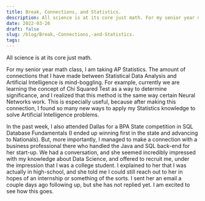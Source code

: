 ```yaml
---
title: Break, Connections, and Statistics.
description: All science is at its core just math. For my senior year math class, I am taking AP Statistics. T...
date: 2022-03-26
draft: false
slug: /blog/Break,-Connections,-and-Statistics.
tags: 
---
```


All science is at its core just math. 

For my senior year math class, I am taking AP Statistics. The amount of connections that I have made between Statistical Data Analysis and Artificial Intelligence is mind-boggling. For example, currently we are learning the concept of Chi Squared Test as a way to determine significance, and I realized that this method is the same way certain Neural Networks work. This is especially useful, because after making this connection, I found so many new ways to apply my Statistics knowledge to solve Artificial Intelligence problems. 

In the past week, I also attended Dallas for a BPA State competition in SQL Database Fundamentals (I ended up winning first in the state and advancing to Nationals). But, more importantly, I managed to make a connection with a business professional there who handled the Java and SQL back-end for her start-up. We had a conversation, and she seemed incredibly impressed with my knowledge about Data Science, and offered to recruit me, under the impression that I was a college student. I explained to her that I was actually in high-school, and she told me I could still reach out to her in hopes of an internship or something of the sorts. I sent her an email a couple days ago following up, but she has not replied yet. I am excited to see how this goes.

